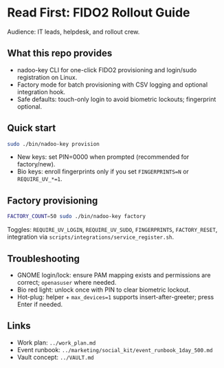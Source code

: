 # Read First: FIDO2 Rollout Guide

Audience: IT leads, helpdesk, and rollout crew.

## What this repo provides
- nadoo-key CLI for one-click FIDO2 provisioning and login/sudo registration on Linux.
- Factory mode for batch provisioning with CSV logging and optional integration hook.
- Safe defaults: touch-only login to avoid biometric lockouts; fingerprint optional.

## Quick start
```bash
sudo ./bin/nadoo-key provision
```
- New keys: set PIN=0000 when prompted (recommended for factory/new).
- Bio keys: enroll fingerprints only if you set `FINGERPRINTS=N` or `REQUIRE_UV_*=1`.

## Factory provisioning
```bash
FACTORY_COUNT=50 sudo ./bin/nadoo-key factory
```
Toggles: `REQUIRE_UV_LOGIN`, `REQUIRE_UV_SUDO`, `FINGERPRINTS`, `FACTORY_RESET`, integration via `scripts/integrations/service_register.sh`.

## Troubleshooting
- GNOME login/lock: ensure PAM mapping exists and permissions are correct; `openasuser` where needed.
- Bio red light: unlock once with PIN to clear biometric lockout.
- Hot-plug: helper + `max_devices=1` supports insert-after-greeter; press Enter if needed.

## Links
- Work plan: `../work_plan.md`
- Event runbook: `../marketing/social_kit/event_runbook_1day_500.md`
- Vault concept: `../VAULT.md`
